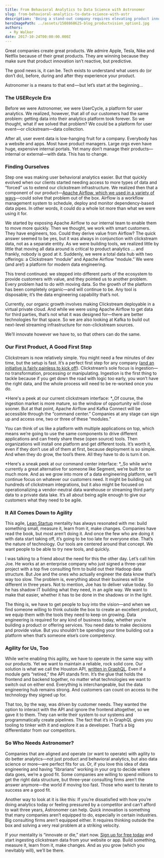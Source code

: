 ```yaml
---
title: From Behavioral Analytics to Data Science with Astronomer
slug: from-behavioral-analytics-to-data-science-with-astr
description: 'Being a stand-out company requires elevating product innovation within the organization and making sure that innovation isn’t reactive, but predictive. '
heroImagePath: ../assets/1508860625-blog_productvision_option1.jpg
authors:
  - Ry Walker
date: 2017-10-24T00:00:00.000Z
---
```


Great companies create great products. We admire Apple, Tesla, Nike and Netflix because of their great products. They are winning because they make sure that product innovation isn’t reactive, but predictive.

The good news is, it can be. Tech exists to understand what users do (or don’t do), before, during and after they experience your product.

Astronomer is a means to that end — but let’s start at the beginning… 

### The USERcycle Era
Before we were Astronomer, we were UserCycle, a platform for user analytics. We realized, however, that all of our customers had the same problem: getting data into their analytics platform took forever. So we thought, what if we solved that problem? We could be a platform for user event—or clickstream—data collection. 

After all, user event data is low-hanging fruit for a company. Everybody has a website and apps. Most have product managers. Large orgs even have huge, expensive internal portals. Yet many don’t manage their products—internal or external—with data. This has to change. 

### Finding Ourselves
Step one was making user behavioral analytics easier. But that quickly evolved when our clients started needing access to more types of data and “forced” us to extend our clickstream infrastructure. We realized then that a component of our product—[Apache Airflow, which we used in a variety of ways](https://www.astronomer.io/blog/airflow-at-astronomer/)—could solve that problem out of the box. Airflow is a workflow management system to schedule, deploy and monitor dependency-based data pipes. In other words, it could do a whole lot more than what we were using it for. 

We started by exposing Apache Airflow to our internal team to enable them to move more quickly. Then we thought, we work with smart customers. They have engineers, too. Could they derive value from Airflow? The quick answer seemed to be yes, but it was always in conjunction with clickstream data, not as a separate entity. As we were building tools, we realized little by little that moving all data around is critical to product analytics … and frankly, nobody is good at it. Suddenly, we were a total data hub with two offerings: a Clickstream “module” and Apache Airflow “module.” We were (and are!) a platform for modern data engineering. 

This trend continued: we stepped into different parts of the ecosystem to provide customers with value, and they pointed us to another problem. Every problem had to do with moving data. So the growth of the platform has been completely organic—and will continue to be. Any tool is disposable; it’s the data engineering capability that’s not. 

Currently, our organic growth involves making Clickstream deployable in a virtual private cloud. And while we were using Apache Airflow to get data for third parties, that’s not what it was designed for—there are better technologies for that space. So we are also looking at Kafka to build out next-level streaming infrastructure for non-clickstream sources. 

We’ll innovate however we have to, so that others can do the same. 

### Our First Product, A Good First Step
Clickstream is now relatively simple. You might need a few minutes of dev time, but the setup is fast. It’s a perfect first step for any company ([and an initiative is fairly painless to kick off](https://preview.astronomer.io/blog/five-steps-to-take-before-kicking-off-a-clickstream-data-initiative/)). Clickstream’s sole focus is ingestion—no transformation, processing or manipulating. Ingestion is the first thing to tackle because if you get down the road with logic too early, you won’t have the right data, and the whole process will need to be re-worked once you do. 

*Here's a peek at our current clickstream interface: *,,Of course, the ingestion market is more mature, so the window of opportunity will close sooner. But at that point, Apache Airflow and Kafka Connect will be accessible through the “command center.” Companies at any stage can sign up and access one, two or three of these “modules.” 

You can think of us like a platform with multiple applications on top, which means we’re going to use the same components to drive different applications and can freely share these (open source) tools. Then organizations will install one platform and get different tools. It’s worth it, even if they don’t use all of them at first, because deployment is so simple. And when they do grow, the tool’s there. All they have to do is turn it on.

*Here's a sneak peek at our command center interface: *,,So while we’re currently a great alternative for someone like Segment, we’re built for so much more. And as we grow into more of a data engineering platform, we’ll continue focus on whatever our customers need. It might be building out hundreds of clickstream integrations, but it also might be focused on operationalizing a vendor-neutral data warehouse or streaming third party data to a private data lake. It’s all about being agile enough to give our customers what they need to be agile. 

### It All Comes Down to Agility
This agile, [Lean Startup](http://theleanstartup.com/) mentality has always resonated with me: build something small, measure it, learn from it, make changes. Companies have read the book, but most aren’t doing it. And once the few who are doing it with data start taking off, it’s going to be too late for everyone else. That’s the nature of technology. Our tools are centered around that concept. We want people to be able to try new tools, and quickly. 

I was talking to a friend about the need for this the other day. Let’s call him Joe. He works at an enterprise company who just signed a three-year project with a top five consulting firm to build out their Hadoop data structure. But Joe and the ones who actually engineer the data know that’s way too slow. The problem is, everything about their business will be different in three years. Not to mention, Joe has to deliver value today. So he has shadow IT building what they need, in an agile way. We want to make that easier, whether it has to be done in the shadows or in the light. 

The thing is, we have to get people to buy into the vision—and when we find someone willing to think outside the box to create an excellent product, we equip them with the tools they need to keep on growing. Data engineering is required for any kind of business today, whether you’re building a product or offering services. You need data to make decisions and provide value. But you shouldn’t be spending your time building out a platform when that’s someone else’s core competency.

### Agility for Us, Too
While we’re enabling this agility, we have to operate in the same way with our products. Yet we want to maintain a reliable, rock solid core. Our solution is what we call the Houston API, [written in GraphQL](https://www.astronomer.io/blog/topic/graphql/). Even if a module gets “retired,” the API stands firm. It’s the glue that holds the frontend and backend together, no matter what technologies we want to switch out on either end. Everything is interchangeable, but the data engineering hub remains strong. And customers can count on access to the technology they signed up for. 

That too, by the way, was driven by customer needs. They wanted the option to interact with the API and ignore the frontend altogether, so we gave it to them. They can write their system to our systems and programmatically create pipelines. The fact that it’s in GraphQL gives you tooling to tinker with it and explore it as a developer. That’s a big differentiator from our competitors.

### So Who Needs Astronomer? 
Companies that are aligned and operate (or want to operate) with agility to do better analytics—not just product and behavioral analytics, but also data science or more—are perfect fits for us. Or, if you love this idea of data engineering and having “librarians” working in your org to decide where data goes, we’re a good fit. Some companies are willing to spend millions to get the right data structure, but three-year consulting firms aren’t the answer anymore—the world if moving too fast. Those who want to iterate to success are a good fit. 

Another way to look at it is like this: If you’re dissatisfied with how you’re doing analytics today or feeling pressured by a competitor and can’t afford to wait three years, Astronomer can help. Quick innovation is something that many companies aren’t equipped to do, especially in certain industries. Big consulting firms aren’t equipped either. It requires thinking outside the box and solving a very real problem at a striking velocity. 

If your mentality is “innovate or die,” start now. [Sign up for free today](https://app.astronomer.io/) and start ingesting clickstream data from your website or app. Build something, measure it, learn from it, make changes. And as you grow (which you inevitably will), we’ll be there.